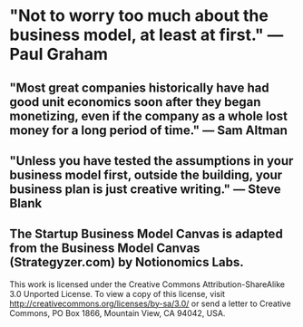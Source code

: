 # "Not to worry too much about the business model, at least at first."         — Paul Graham

## "Most great companies historically have had good unit economics soon after they began monetizing, even if the company as a whole lost money for a long period of time."         — Sam Altman

## "Unless you have tested the assumptions in your business model first, outside the building, your business plan is just creative writing."         — Steve Blank


## The Startup Business Model Canvas is adapted from the Business Model Canvas (Strategyzer.com) by Notionomics Labs.

This work is licensed under the Creative Commons Attribution-ShareAlike 3.0 Unported License. To view a copy of this license, visit http://creativecommons.org/licenses/by-sa/3.0/ or send a letter to Creative Commons, PO Box 1866, Mountain View, CA 94042, USA.

